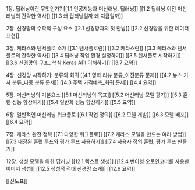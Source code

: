 1장. 딥러닝이란 무엇인가?
[[1.1 인공지능과 머신러닝, 딥러닝]]
[[1.2 딥러닝 이전 머신러닝의 간략한 역사]]
[[1.3 왜 딥러닝일까 왜 지금일까]]

2장. 신경망의 수학적 구성 요소
[[2.1 신경망과의 첫 만남]]
[[2.2 신경망을 위한 데이터 표현]]

3장. 케라스와 텐서플로 소개
[[3.1 텐서플로란]]
[[3.2 케라스란]]
[[3.3 케라스와 텐서플로의 간략한 역사]]
[[3.4 딥러닝 작업 환경 설정하기]]
[[3.5 텐서플로 시작하기]]
[[3.6 신경망의 구조_ 핵심 Keras API 이해하기]]
[[3.7 요약]]

4장. 신경망 시작하기: 분류와 회귀
[[4.1 영화 리뷰 분류_이진분류 문제]]
[[4.2 뉴스 기사 분류_다중 분류 문제]]
[[4.3 주택 가격예측_회귀 문제]]
[[4.4 요약]]

5장. 머신러닝의 기본요소
[[5.1 머신러닝의 목표]]
[[5.2 머신러닝 모델 평가]]
[[5.3 훈련 성능 향상하기]]
[[5.4 일반화 성능 향상하기]]
[[5.5 요약]]

6장. 일반적인 머신러닝 워크플로
[[6.1 작업 정의]]
[[6.2 모델 개발]]
[[6.3 모델 배포]]
[[6.4 요약]]

7장. 케라스 완전 정복
[[7.1 다양한 워크플로]]
[[7.2 케라스 모델을 만드는 여러 방법]]
[[7.3 내장된 훈련 루프와 평가 루프 사용하기]]
[[7.4 사용자 정의 훈련, 평가 루프 만들기]]

12장. 생성 모델을 위한 딥러닝
[[12.1 텍스트 생성]]
[[12.4 변이형 오토인코더를 사용한 이미지 생성]]
[[12.5 생성적 적대 신경망 소개]]
[[12.6 요약]]






[[진도표]]

